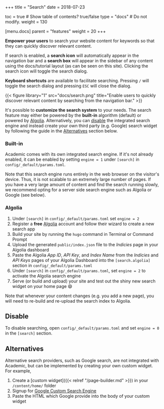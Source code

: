 +++
title = "Search"
date = 2018-07-23

toc = true  # Show table of contents? true/false
type = "docs"  # Do not modify.
weight = 130

[menu.docs]
  parent = "features"
  weight = 20
+++

**Empower your users** to search your website content for keywords so that they can quickly discover relevant content.

If search is enabled, a **search icon** will automatically appear in the navigation bar and a **search box** will appear in the sidebar of any content using the docs/tutorial layout (as can be seen on this site). Clicking the search icon will toggle the search dialog.

**Keyboard shortcuts** are available to facilitate searching. Pressing `/` will toggle the search dialog and pressing `ESC` will close the dialog.

{{< figure library="1" src="docs/search.png" title="Enable users to quickly discover relevant content by searching from the navigation bar." >}}

It's possible to **customize the search system** to your needs. The search feature may either be powered by the **built-in** algorithm (default) or powered by [Algolia](#algolia). Alternatively, you can [disable](#disable) the integrated search engine and instead create your own third party (e.g. Google) search widget by following the guide in the [Alternatives](#alternatives) section below.

### Built-in

Academic comes with its own integrated search engine. If it's not already enabled, it can be enabled by setting `engine = 1` under `[search]` in `config/_default/params.toml`.

Note that this search engine runs entirely in the web browser on the visitor's device. Thus, it is not scalable to an extremely large number of pages. If you have a very large amount of content and find the search running slowly, we recommend opting for a server side search engine such as Algolia or Google (see below).

### Algolia

1. Under `[search]` in `config/_default/params.toml` set `engine = 2`
1. Register a **free** [Algolia](https://www.algolia.com) account and follow their wizard to create a new search app 
1. Build your site by running the `hugo` command in Terminal or Command Prompt
1. Upload the generated `public/index.json` file to the *Indicies* page in your Algolia dashboard
1. Paste the Algolia *App ID*, *API Key*, and *Index Name* from the *Indicies* and *API Keys* pages of your Algolia Dashboard into the `[search.algolia]` section in `config/_default/params.toml`
1. Under `[search]` in `config/_default/params.toml`, set `engine = 2` to activate the Algolia search engine
1. Serve (or build and upload) your site and test out the shiny new search widget on your home page :smile:

Note that whenever your content changes (e.g. you add a new page), you will need to re-build and re-upload the search index to Algolia.

## Disable

To disable searching, open `config/_default/params.toml` and set `engine = 0` in the `[search]` section.  

## Alternatives

Alternative search providers, such as Google search, are not integrated with Academic, but can be implemented by creating your own custom widget. For example,

1. Create a [custom widget]({{< relref "/page-builder.md" >}}) in your `/content/home/` folder
1. Signup for [Google Custom Search Engine](https://cse.google.com/cse/)
1. Paste the HTML which Google provide into the body of your custom widget
